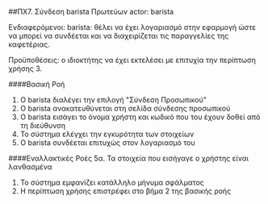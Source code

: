 ##ΠΧ7. Σύνδεση barista
Πρωτεύων actor: barista

Ενδιαφερόμενοι: 
barista: θέλει να έχει λογαριασμό στην εφαρμογή ώστε να μπορεί να συνδέεται  και να διαχειρίζεται τις παραγγελίες της καφετέριας.

Προϋποθέσεις: ο ιδιοκτήτης να έχει εκτελέσει με επιτυχία την περίπτωση χρήσης 3.

####Βασική Ροή
1. Ο barista διαλέγει την επιλογή "Σύνδεση Προσωπικού"
2. Ο barista ανακατευθύνεται στη σελίδα σύνδεσης προσωπικού
3. Ο barista εισάγει το όνομα χρήστη και κωδικό που του έχουν δοθεί από τη διεύθυνση
4. Το σύστημα ελέγχει την εγκυρότητα των στοιχείων 
5. Ο barista συνδέεται επιτυχώς στον λογαριασμό του

####Εναλλακτικές Ροές
5α. Τα στοιχεία που εισήγαγε ο χρήστης είναι λανθασμένα
1. Το σύστημα εμφανίζει κατάλληλο μήνυμα σφάλματος
2. Η περίπτωση χρήσης επιστρέφει στο βήμα 2 της βασικής ροής
